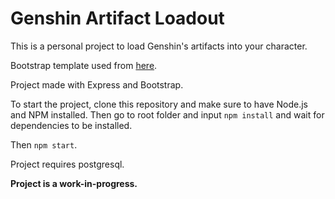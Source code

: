 # Genshin Artifact Loadout

This is a personal project to load Genshin's artifacts into your character.

Bootstrap template used from [here](https://startbootstrap.com/template/sb-admin).

Project made with Express and Bootstrap.

To start the project, clone this repository and make sure to have Node.js and NPM installed.
Then go to root folder and input `npm install` and wait for dependencies to be installed.

Then `npm start`.

Project requires postgresql.

**Project is a work-in-progress.**